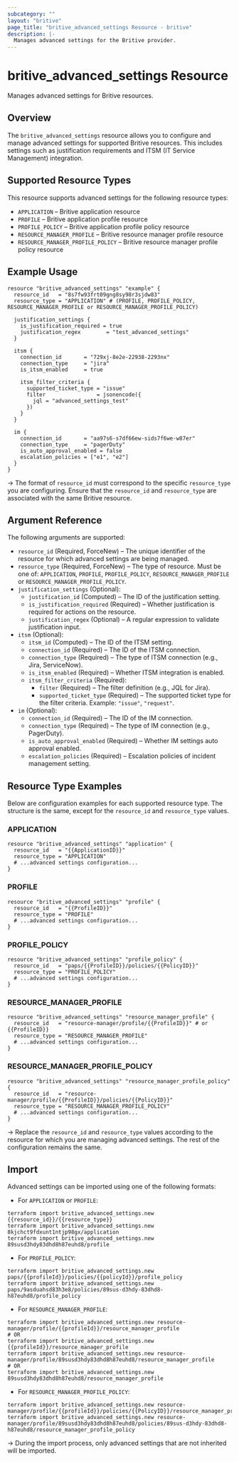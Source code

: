 ```yaml
---
subcategory: ""
layout: "britive"
page_title: "britive_advanced_settings Resource - britive"
description: |-
  Manages advanced settings for the Britive provider.
---
```


# britive_advanced_settings Resource

Manages advanced settings for Britive resources.

## Overview

The `britive_advanced_settings` resource allows you to configure and manage advanced settings for supported Britive resources. This includes settings such as justification requirements and ITSM (IT Service Management) integration.

## Supported Resource Types

This resource supports advanced settings for the following resource types:

- `APPLICATION` – Britive application resource
- `PROFILE` – Britive application profile resource
- `PROFILE_POLICY` – Britive application profile policy resource
- `RESOURCE_MANAGER_PROFILE` – Britive resource manager profile resource
- `RESOURCE_MANAGER_PROFILE_POLICY` – Britive resource manager profile policy resource

## Example Usage

```hcl
resource "britive_advanced_settings" "example" {
  resource_id   = "8s7fw93frt09gng8sy98r3sjdw83"
  resource_type = "APPLICATION" # (PROFILE, PROFILE_POLICY, RESOURCE_MANAGER_PROFILE or RESOURCE_MANAGER_PROFILE_POLICY)

  justification_settings {
    is_justification_required = true
    justification_regex        = "test_advanced_settings"
  }

  itsm {
    connection_id       = "729xj-8e2e-22938-2293nx"
    connection_type     = "jira"
    is_itsm_enabled     = true

    itsm_filter_criteria {
      supported_ticket_type = "issue"
      filter                = jsonencode({
        jql = "advanced_settings_test"
      })
    }
  }

  im {
    connection_id       = "aa97s6-s7df66ew-sids7f6we-w87er"
    connection_type     = "pagerDuty"
    is_auto_approval_enabled = false
    escalation_policies = ["e1", "e2"]
  }
}
```

-> The format of `resource_id` must correspond to the specific `resource_type` you are configuring. Ensure that the `resource_id` and `resource_type` are associated with the same Britive resource.

## Argument Reference

The following arguments are supported:

- `resource_id` (Required, ForceNew) – The unique identifier of the resource for which advanced settings are being managed.
- `resource_type` (Required, ForceNew) – The type of resource. Must be one of: `APPLICATION`, `PROFILE`, `PROFILE_POLICY`, `RESOURCE_MANAGER_PROFILE` or `RESOURCE_MANAGER_PROFILE_POLICY`.
- `justification_settings` (Optional):
  - `justification_id` (Computed) – The ID of the justification setting.
  - `is_justification_required` (Required) – Whether justification is required for actions on the resource.
  - `justification_regex` (Optional) – A regular expression to validate justification input.
- `itsm` (Optional):
  - `itsm_id` (Computed) – The ID of the ITSM setting.
  - `connection_id` (Required) – The ID of the ITSM connection.
  - `connection_type` (Required) – The type of ITSM connection (e.g., Jira, ServiceNow).
  - `is_itsm_enabled` (Required) – Whether ITSM integration is enabled.
  - `itsm_filter_criteria` (Required):
      - `filter` (Required) – The filter definition (e.g., JQL for Jira).
      - `supported_ticket_type` (Required) – The supported ticket type for the filter criteria. Example: `"issue"`, `"request"`.
- `im` (Optional):
  - `connection_id` (Required) – The ID of the IM connection.
  - `connection_type` (Required) – The type of IM connection (e.g., PagerDuty).
  - `is_auto_approval_enabled` (Required) – Whether IM settings auto approval enabled.
  - `escalation_policies` (Required) – Escalation policies of incident management setting.

## Resource Type Examples

Below are configuration examples for each supported resource type. The structure is the same, except for the `resource_id` and `resource_type` values.

### APPLICATION

```hcl
resource "britive_advanced_settings" "application" {
  resource_id   = "{{ApplicationID}}"
  resource_type = "APPLICATION"
  # ...advanced settings configuration...
}
```

### PROFILE

```hcl
resource "britive_advanced_settings" "profile" {
  resource_id   = "{{ProfileID}}"
  resource_type = "PROFILE"
  # ...advanced settings configuration...
}
```

### PROFILE_POLICY

```hcl
resource "britive_advanced_settings" "profile_policy" {
  resource_id   = "paps/{{ProfileID}}/policies/{{PolicyID}}"
  resource_type = "PROFILE_POLICY"
  # ...advanced settings configuration...
}
```

### RESOURCE_MANAGER_PROFILE

```hcl
resource "britive_advanced_settings" "resource_manager_profile" {
  resource_id   = "resource-manager/profile/{{ProfileID}}" # or {{ProfileID}}
  resource_type = "RESOURCE_MANAGER_PROFILE"
  # ...advanced settings configuration...
}
```

### RESOURCE_MANAGER_PROFILE_POLICY

```hcl
resource "britive_advanced_settings" "resource_manager_profile_policy" {
  resource_id   = "resource-manager/profile/{{ProfileID}}/policies/{{PolicyID}}"
  resource_type = "RESOURCE_MANAGER_PROFILE_POLICY"
  # ...advanced settings configuration...
}
```

-> Replace the `resource_id` and `resource_type` values according to the resource for which you are managing advanced settings. The rest of the configuration remains the same.

## Import
 
Advanced settings can be imported using one of the following formats:
 
- For `APPLICATION` or `PROFILE`:
 
```SH
terraform import britive_advanced_settings.new {{resource_id}}/{{resource_type}}
terraform import britive_advanced_settings.new 8kjchct9fdxunt1ntjp98gx/application
terraform import britive_advanced_settings.new 89susd3hdy83dhd8h87euhd8/profile
```
 
- For `PROFILE_POLICY`:
 
```SH
terraform import britive_advanced_settings.new paps/{{profileId}}/policies/{{policyId}}/profile_policy
terraform import britive_advanced_settings.new paps/9asduahsd83h3e8/policies/89sus-d3hdy-83dhd8-h87euhd8/profile_policy
```

- For `RESOURCE_MANAGER_PROFILE`:

```SH
terraform import britive_advanced_settings.new resource-manager/profile/{{profileId}}/resource_manager_profile
# OR
terraform import britive_advanced_settings.new {{profileId}}/resource_manager_profile
terraform import britive_advanced_settings.new resource-manager/profile/89susd3hdy83dhd8h87euhd8/resource_manager_profile
# OR
terraform import britive_advanced_settings.new 89susd3hdy83dhd8h87euhd8/resource_manager_profile
```

- For `RESOURCE_MANAGER_PROFILE_POLICY`:

```SH
terraform import britive_advanced_settings.new resource-manager/profile/{{profileId}}/policies/{{PolicyID}}/resource_manager_profile_policy
terraform import britive_advanced_settings.new resource-manager/profile/89susd3hdy83dhd8h87euhd8/policies/89sus-d3hdy-83dhd8-h87euhd8/resource_manager_profile_policy
```


-> During the import process, only advanced settings that are not inherited will be imported.